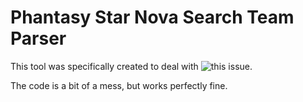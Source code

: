 # Phantasy Star Nova Search Team Parser
This tool was specifically created to deal with ![this issue](https://github.com/Arks-Layer/PSNovaTranslations/issues/299).

The code is a bit of a mess, but works perfectly fine.

